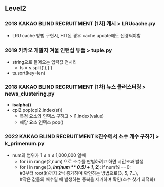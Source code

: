 ## Level2
### 2018 KAKAO BLIND RECRUITMENT [1차] 캐시 > LRUcache.py
* LRU cache 방법 구현시, HIT된 경우 cache update에도 신경써야함

### 2019 카카오 개발자 겨울 인턴십 튜플 > tuple.py
* string으로 들어오는 입력값 전처리
  *  ts = s.split('},{')
* ts.sort(key=len)

### 2018 KAKAO BLIND RECRUITMENT [1차] 뉴스 클러스터링 > news_clustering.py
* **isalpha()**
* cpl2.pop(cpl2.index(st))
  * 특정 요소의 인덱스 구하고 > l1.index(value)
  * 해당 요소 인덱스 pop()

### 2022 KAKAO BLIND RECRUITMENT k진수에서 소수 개수 구하기 > k_primenum.py
+ num의 범위가 1 ≤ n ≤ 1,000,000 일때
  * for i in range(2,num) 으로 소수를 판별하려고 하면 시간초과 발생 
  * for i in range(3, _**int(num ** 0.5) + 1**_, **2**):
            if num%i==0:<br>
    #3부터 root(k)까지 2씩 증가하며 확인하는 방법으로(3, 5, 7...),<br>
    #작은 값들의 배수일 때 발생하는 중복을 제거하며 확인(소수 찾기 최적화)

